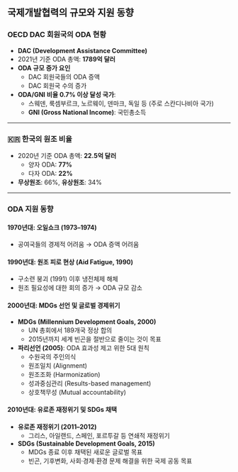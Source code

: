 ## 국제개발협력의 규모와 지원 동향

### OECD DAC 회원국의 ODA 현황

- **DAC (Development Assistance Committee)**  
- 2021년 기준 ODA 총액: **1789억 달러**
- **ODA 규모 증가 요인**  
  - DAC 회원국들의 ODA 증액  
  - DAC 회원국 수의 증가  
- **ODA/GNI 비율 0.7% 이상 달성 국가**:  
  - 스웨덴, 룩셈부르크, 노르웨이, 덴마크, 독일 등 (주로 스칸디나비아 국가)
  - **GNI (Gross National Income)**: 국민총소득

---

### 🇰🇷 한국의 원조 비율

- 2020년 기준 ODA 총액: **22.5억 달러**
  - 양자 ODA: **77%**
  - 다자 ODA: **22%**
- **무상원조**: 66%, **유상원조**: 34%

---

### ODA 지원 동향

####  1970년대: 오일쇼크 (1973–1974)
- 공여국들의 경제적 어려움 → ODA 증액 어려움

#### 1990년대: 원조 피로 현상 (Aid Fatigue, 1990)
- 구소련 붕괴 (1991) 이후 냉전체제 해체
- 원조 필요성에 대한 회의 증가 → ODA 규모 감소

#### 2000년대: MDGs 선언 및 글로벌 경제위기
- **MDGs (Millennium Development Goals, 2000)**  
  - UN 총회에서 189개국 정상 합의  
  - 2015년까지 세계 빈곤을 절반으로 줄이는 것이 목표
- **파리선언 (2005)**: ODA 효과성 제고 위한 5대 원칙  
  - 수원국의 주인의식  
  - 원조일치 (Alignment)  
  - 원조조화 (Harmonization)  
  - 성과중심관리 (Results-based management)  
  - 상호책무성 (Mutual accountability)

#### 2010년대: 유로존 재정위기 및 SDGs 채택
- **유로존 재정위기 (2011–2012)**  
  - 그리스, 아일랜드, 스페인, 포르투갈 등 연쇄적 재정위기
- **SDGs (Sustainable Development Goals, 2015)**  
  - MDGs 종료 이후 채택된 새로운 글로벌 목표  
  - 빈곤, 기후변화, 사회·경제·환경 문제 해결을 위한 국제 공동 목표

